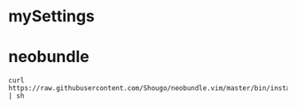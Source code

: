 mySettings
==========


# neobundle
```
curl https://raw.githubusercontent.com/Shougo/neobundle.vim/master/bin/install.sh | sh
```

